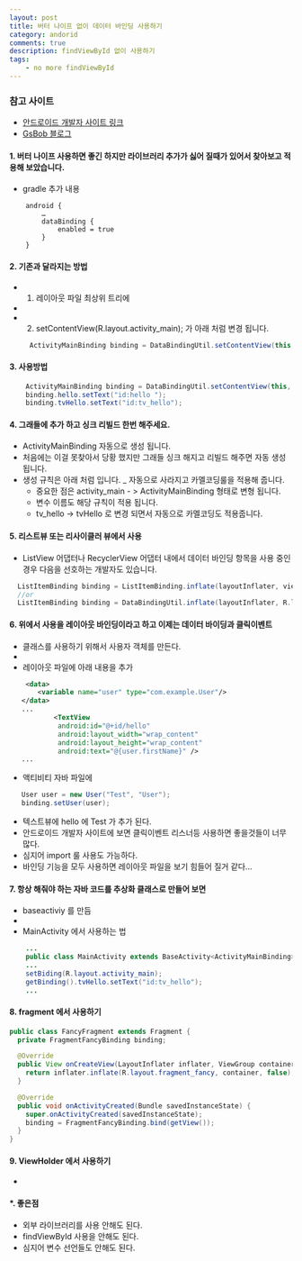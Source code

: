 ```yaml
---
layout: post
title: 버터 나이프 없이 데이터 바인딩 사용하기
category: andorid
comments: true
description: findViewById 없이 사용하기
tags:
    - no more findViewById
---
```




### 참고 사이트 
 - [안드로이드 개발자 사이트 링크](https://developer.android.com/topic/libraries/data-binding/index.html#studio_support)
 - [GsBob 블로그](http://gogorchg.tistory.com/entry/Android-DataBinding-findViewById-이제-안녕)


#### 1. 버터 나이프 사용하면 좋긴 하지만 라이브러리 추가가 싫어 질때가 있어서 찾아보고 적용해 보았습니다.
 - gradle 추가 내용

```grldle
    android {
        …
        dataBinding {
            enabled = true
        }
    }
```
 
#### 2. 기존과 달라지는 방법
 - 1. 레이아웃 파일 최상위 트리에 
  - <script src="https://gist.github.com/pyeongho/90ec3c115ae62ecc49f398f40b55e8d6.js"></script>
 
 - 2. setContentView(R.layout.activity_main); 가 아래 처럼 변경 됩니다.

```java
     ActivityMainBinding binding = DataBindingUtil.setContentView(this, R.layout.activity_main);
```

#### 3. 사용방법

```java
    ActivityMainBinding binding = DataBindingUtil.setContentView(this, R.layout.activity_main);
    binding.hello.setText("id:hello ");
    binding.tvHello.setText("id:tv_hello");
``` 

#### 4. 그래들에 추가 하고 싱크 리빌드 한번 해주세요.
 - ActivityMainBinding 자동으로 생성 됩니다. 
 - 처음에는 이걸 못찾아서 당황 했지만 그래들 싱크 해지고 리빌드 해주면 자동 생성 됩니다.
 - 생성 규칙은 아래 처럼 입니다. _ 자동으로 사라지고 카멜코딩룰을 적용해 줍니다.
   - 중요한 점은  activity_main - > ActivityMainBinding 형태로 변형 됩니다.
   - 변수 이름도 해당 규칙이 적용 됩니다. 
   - tv_hello -> tvHello 로 변경 되면서 자동으로 카멜코딩도 적용줍니다.

#### 5. 리스트뷰 또는 리사이클러 뷰에서 사용 
 - ListView 어댑터나 RecyclerView 어댑터 내에서 데이터 바인딩 항목을 사용 중인 경우 다음을 선호하는 개발자도 있습니다.

```java 
  ListItemBinding binding = ListItemBinding.inflate(layoutInflater, viewGroup, false);
  //or
  ListItemBinding binding = DataBindingUtil.inflate(layoutInflater, R.layout.list_item, viewGroup, false);
```

#### 6. 위에서 사용을 레이아웃 바인딩이라고 하고 이제는 데이터 바이딩과 클릭이벤트 
 - 클래스를 사용하기 위해서 사용자 객체를 만든다.
 - <script src="https://gist.github.com/pyeongho/8133adb6428e763ae8953edc56b5a680.js"></script>
 - 레이아웃 파일에 아래 내용을 추가

```xml  
    <data>
       <variable name="user" type="com.example.User"/>
   </data>
   ... 
           <TextView
            android:id="@+id/hello"
            android:layout_width="wrap_content"
            android:layout_height="wrap_content"
            android:text="@{user.firstName}" />
   ...         
``` 

 - 액티비티 자바 파일에

```java
   User user = new User("Test", "User");
   binding.setUser(user);
```

 - 텍스트뷰에 hello 에 Test 가 추가 된다.
 - 안드로이드 개발자 사이트에 보면 클릭이벤트 리스너등 사용하면 좋을것들이 너무 많다.
 - 심지어 import 룰 사용도 가능하다.
 - 바인딩 기능을 모두 사용하면 레이아웃 파일을 보기 힘들어 질거 같다...


#### 7. 항상 해줘야 하는 자바 코드를 추상화 클래스로 만들어 보면
 - baseactiviy 를 만듬
  - <script src="https://gist.github.com/pyeongho/ac55d87b879282327bbb60c2ab5874de.js"></script>
 - MainActivity 에서 사용하는 법

```java
    ...
    public class MainActivity extends BaseActivity<ActivityMainBinding> {
    ...    
    setBiding(R.layout.activity_main);
    getBinding().tvHello.setText("id:tv_hello");
    ...
```  

#### 8. fragment 에서 사용하기

```java
public class FancyFragment extends Fragment {
  private FragmentFancyBinding binding;

  @Override
  public View onCreateView(LayoutInflater inflater, ViewGroup container, Bundle savedInstanceState) {
    return inflater.inflate(R.layout.fragment_fancy, container, false);
  }

  @Override
  public void onActivityCreated(Bundle savedInstanceState) {
    super.onActivityCreated(savedInstanceState);
    binding = FragmentFancyBinding.bind(getView());
  }
}
```

#### 9. ViewHolder 에서 사용하기
 - <script src="https://gist.github.com/pyeongho/dc4aa079ab29e6d30d6092f147c6a4d7.js"></script>


#### *. 좋은점
  - 외부 라이브러리를 사용 안해도 된다.
  - findViewById 사용을 안해도 된다.
  - 심지어 변수 선언들도 안해도 된다.
